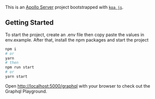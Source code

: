This is an [Apollo Server](https://www.apollographql.com/docs/apollo-server/) project bootstrapped with [`koa js`](https://www.apollographql.com/docs/apollo-server/v1/servers/koa/).

## Getting Started

To start the project, create an .env file then copy paste the values in env.example.
After that, install the npm packages and start the project

```bash
npm i
# or
yarn
# then
npm run start
# or
yarn start
```

Open [http://localhost:5000/graphql](http://localhost:5000/graphql) with your browser to check out the Graphql Playground.
